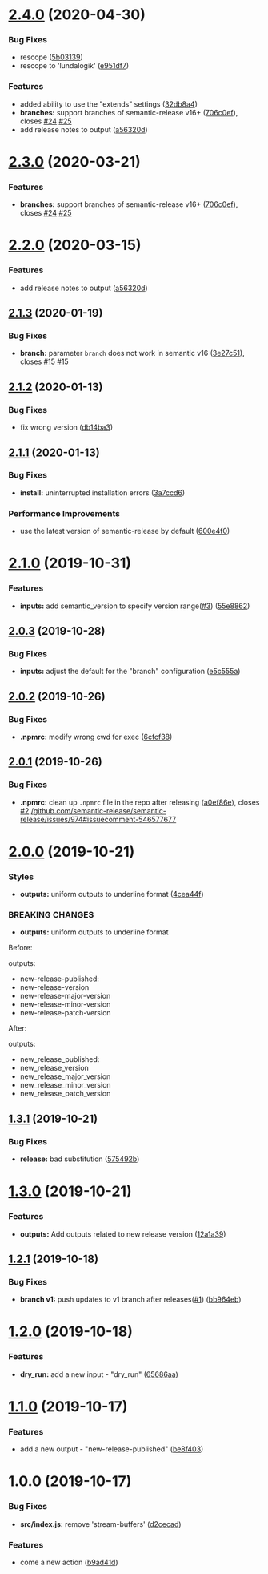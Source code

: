 # [2.4.0](https://github.com/lundalogik/semantic-release-action/compare/v2.3.3...v2.4.0) (2020-04-30)


### Bug Fixes

* rescope ([5b03139](https://github.com/lundalogik/semantic-release-action/commit/5b03139fd6315e473f63aef85e09979866c323ba))
* rescope to 'lundalogik' ([e951df7](https://github.com/lundalogik/semantic-release-action/commit/e951df784f33e2dc789287bf9d00baeee4181580))


### Features

* added ability to use the "extends" settings ([32db8a4](https://github.com/lundalogik/semantic-release-action/commit/32db8a49b25f46b98a901084ada97b6aa7343813))
* **branches:** support branches of semantic-release v16+ ([706c0ef](https://github.com/lundalogik/semantic-release-action/commit/706c0ef960497657ddf0655d0a69732323d93238)), closes [#24](https://github.com/lundalogik/semantic-release-action/issues/24) [#25](https://github.com/lundalogik/semantic-release-action/issues/25)
* add release notes to output ([a56320d](https://github.com/lundalogik/semantic-release-action/commit/a56320d643d6a8e0c688a84f18449153865b8bc4))

# [2.3.0](https://github.com/lundalogik/semantic-release-action/compare/v2.2.0...v2.3.0) (2020-03-21)

### Features

- **branches:** support branches of semantic-release v16+ ([706c0ef](https://github.com/lundalogik/semantic-release-action/commit/706c0ef960497657ddf0655d0a69732323d93238)), closes [#24](https://github.com/lundalogik/semantic-release-action/issues/24) [#25](https://github.com/lundalogik/semantic-release-action/issues/25)

# [2.2.0](https://github.com/lundalogik/semantic-release-action/compare/v2.1.3...v2.2.0) (2020-03-15)

### Features

- add release notes to output ([a56320d](https://github.com/lundalogik/semantic-release-action/commit/a56320d643d6a8e0c688a84f18449153865b8bc4))

## [2.1.3](https://github.com/lundalogik/semantic-release-action/compare/v2.1.2...v2.1.3) (2020-01-19)

### Bug Fixes

- **branch:** parameter `branch` does not work in semantic v16 ([3e27c51](https://github.com/lundalogik/semantic-release-action/commit/3e27c518af9a3d781b70e0cf1cbccc626ae7f4f3)), closes [#15](https://github.com/lundalogik/semantic-release-action/issues/15) [#15](https://github.com/lundalogik/semantic-release-action/issues/15)

## [2.1.2](https://github.com/lundalogik/semantic-release-action/compare/v2.1.1...v2.1.2) (2020-01-13)

### Bug Fixes

- fix wrong version ([db14ba3](https://github.com/lundalogik/semantic-release-action/commit/db14ba3eee0c681deee056535d2da3cc39a9411b))

## [2.1.1](https://github.com/lundalogik/semantic-release-action/compare/v2.1.0...v2.1.1) (2020-01-13)

### Bug Fixes

- **install:** uninterrupted installation errors ([3a7ccd6](https://github.com/lundalogik/semantic-release-action/commit/3a7ccd6a7fe4ed5e17de6560568e0b7b200709ed))

### Performance Improvements

- use the latest version of semantic-release by default ([600e4f0](https://github.com/lundalogik/semantic-release-action/commit/600e4f0e2b761e1745995b660d7d8a8977172d26))

# [2.1.0](https://github.com/lundalogik/semantic-release-action/compare/v2.0.3...v2.1.0) (2019-10-31)

### Features

- **inputs:** add semantic_version to specify version range([#3](https://github.com/lundalogik/semantic-release-action/issues/3)) ([55e8862](https://github.com/lundalogik/semantic-release-action/commit/55e8862f175cf05a7550c87bdbca1b440aeb1000))

## [2.0.3](https://github.com/lundalogik/semantic-release-action/compare/v2.0.2...v2.0.3) (2019-10-28)

### Bug Fixes

- **inputs:** adjust the default for the "branch" configuration ([e5c555a](https://github.com/lundalogik/semantic-release-action/commit/e5c555a6131ac6c67ba74b1e2d5e5cde56d38d10))

## [2.0.2](https://github.com/lundalogik/semantic-release-action/compare/v2.0.1...v2.0.2) (2019-10-26)

### Bug Fixes

- **.npmrc:** modify wrong cwd for exec ([6cfcf38](https://github.com/lundalogik/semantic-release-action/commit/6cfcf38c9b9cce2215ff5ae7f509b6501c8f8206))

## [2.0.1](https://github.com/lundalogik/semantic-release-action/compare/v2.0.0...v2.0.1) (2019-10-26)

### Bug Fixes

- **.npmrc:** clean up `.npmrc` file in the repo after releasing ([a0ef86e](https://github.com/lundalogik/semantic-release-action/commit/a0ef86eea3257234992126447d883529ce057ece)), closes [#2](https://github.com/lundalogik/semantic-release-action/issues/2) [/github.com/semantic-release/semantic-release/issues/974#issuecomment-546577677](https://github.com//github.com/semantic-release/semantic-release/issues/974/issues/issuecomment-546577677)

# [2.0.0](https://github.com/lundalogik/semantic-release-action/compare/v1.3.1...v2.0.0) (2019-10-21)

### Styles

- **outputs:** uniform outputs to underline format ([4cea44f](https://github.com/lundalogik/semantic-release-action/commit/4cea44f71ac0f0c6e31dbb1fffeae5826eec6e2a))

### BREAKING CHANGES

- **outputs:** uniform outputs to underline format

Before:

outputs:

- new-release-published:
- new-release-version
- new-release-major-version
- new-release-minor-version
- new-release-patch-version

After:

outputs:

- new_release_published:
- new_release_version
- new_release_major_version
- new_release_minor_version
- new_release_patch_version

## [1.3.1](https://github.com/lundalogik/semantic-release-action/compare/v1.3.0...v1.3.1) (2019-10-21)

### Bug Fixes

- **release:** bad substitution ([575492b](https://github.com/lundalogik/semantic-release-action/commit/575492bbdcd5c93d1349250e3a1847a85d41419c))

# [1.3.0](https://github.com/lundalogik/semantic-release-action/compare/v1.2.1...v1.3.0) (2019-10-21)

### Features

- **outputs:** Add outputs related to new release version ([12a1a39](https://github.com/lundalogik/semantic-release-action/commit/12a1a39975a23b4915e90567d975240096cec66c))

## [1.2.1](https://github.com/lundalogik/semantic-release-action/compare/v1.2.0...v1.2.1) (2019-10-18)

### Bug Fixes

- **branch v1:** push updates to v1 branch after releases([#1](https://github.com/lundalogik/semantic-release-action/issues/1)) ([bb964eb](https://github.com/lundalogik/semantic-release-action/commit/bb964eb28ee1823e67f82532b9e4d4fd3f135513))

# [1.2.0](https://github.com/lundalogik/semantic-release-action/compare/v1.1.0...v1.2.0) (2019-10-18)

### Features

- **dry_run:** add a new input - "dry_run" ([65686aa](https://github.com/lundalogik/semantic-release-action/commit/65686aabe72b7b976902b278411b8a4d16298fd0))

# [1.1.0](https://github.com/lundalogik/semantic-release-action/compare/v1.0.0...v1.1.0) (2019-10-17)

### Features

- add a new output - "new-release-published" ([be8f403](https://github.com/lundalogik/semantic-release-action/commit/be8f403201951e0c7b237bb7daab2c561af7303d))

# 1.0.0 (2019-10-17)

### Bug Fixes

- **src/index.js:** remove 'stream-buffers' ([d2cecad](https://github.com/lundalogik/semantic-release-action/commit/d2cecad9a9379c7b03313be62c36da778eafa742))

### Features

- come a new action ([b9ad41d](https://github.com/lundalogik/semantic-release-action/commit/b9ad41da609c63abe1b5f5ab5df7b4383d346906))
